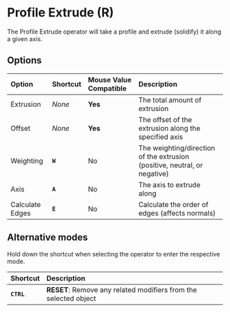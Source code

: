 # Profile Extrude (<span title="Recallable">R</span>)

The Profile Extrude operator will take a profile and extrude (solidify) it along a given axis.

[](../_media/profile-extrude.mp4 ':include')

## Options

| Option | Shortcut | Mouse Value Compatible | Description |
| :--- | :--- | :--- | :--- |
| Extrusion | _None_ | **Yes** | The total amount of extrusion |
| Offset | _None_ | **Yes** | The offset of the extrusion along the specified axis |
| Weighting | **`W`** | No | The weighting/direction of the extrusion (positive, neutral, or negative) |
| Axis | **`A`** | No | The axis to extrude along |
| Calculate Edges | **`E`** | No | Calculate the order of edges (affects normals) |

## Alternative modes

Hold down the shortcut when selecting the operator to enter the respective mode.

| Shortcut | Description |
| :--- | :--- |
| **`CTRL`** | **RESET**: Remove any related modifiers from the selected object |